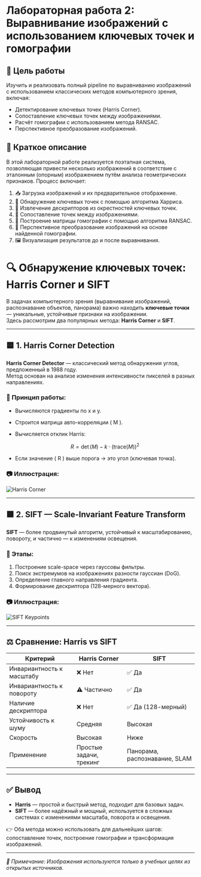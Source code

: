 # Лабораторная работа 2: Выравнивание изображений с использованием ключевых точек и гомографии

## 🎯 Цель работы

Изучить и реализовать полный pipeline по выравниванию изображений с использованием классических методов компьютерного зрения, включая:

- Детектирование ключевых точек (Harris Corner).
- Сопоставление ключевых точек между изображениями.
- Расчёт гомографии с использованием метода RANSAC.
- Перспективное преобразование изображений.

## 📌 Краткое описание

В этой лабораторной работе реализуется поэтапная система, позволяющая привести несколько изображений в соответствие с эталонным (опорным) изображением путём анализа геометрических признаков. Процесс включает:

1. 📥 Загрузка изображений и их предварительное отображение.
2. 🎯 Обнаружение ключевых точек с помощью алгоритма Харриса.
3. 🧬 Извлечение дескрипторов из окрестностей ключевых точек.
4. 🔗 Сопоставление точек между изображениями.
5. 🧠 Построение матрицы гомографии с помощью алгоритма RANSAC.
6. 🔄 Перспективное преобразование изображений на основе найденной гомографии.
7. 🖼️ Визуализация результатов до и после выравнивания.


# 🔍 Обнаружение ключевых точек: Harris Corner и SIFT

В задачах компьютерного зрения (выравнивание изображений, распознавание объектов, панорама) важно находить **ключевые точки** — уникальные, устойчивые признаки на изображении.  
Здесь рассмотрим два популярных метода: **Harris Corner** и **SIFT**.

---

## 🟦 1. Harris Corner Detection

**Harris Corner Detector** — классический метод обнаружения углов, предложенный в 1988 году.  
Метод основан на анализе изменения интенсивности пикселей в разных направлениях.

### 📌 Принцип работы:
- Вычисляются градиенты по x и y.
- Строится матрица авто-корреляции \( M \).
- Вычисляется отклик Harris:

  $$
  R = \det(M) - k \cdot (\mathrm{trace}(M))^2
  $$

- Если значение \( R \) выше порога → это угол (ключевая точка).

### 📷 Иллюстрация:

![Harris Corner](https://tse3.mm.bing.net/th?id=OIP.YYhAiO8SC9os7AbsZn-apwHaEn&pid=Api)

---

## 🟩 2. SIFT — Scale-Invariant Feature Transform

**SIFT** — более продвинутый алгоритм, устойчивый к масштабированию, повороту, и частично — к изменениям освещения.

### 📌 Этапы:
1. Построение scale-space через гауссовы фильтры.
2. Поиск экстремумов на изображениях разности гауссиан (DoG).
3. Определение главного направления градиента.
4. Формирование дескриптора (128-мерного вектора).

### 📷 Иллюстрация:

![SIFT Keypoints](https://cdn.analyticsvidhya.com/wp-content/uploads/2024/09/download-1.webp)

---

## ⚖️ Сравнение: Harris vs SIFT

| Критерий                   | Harris Corner         | SIFT                             |
|----------------------------|------------------------|----------------------------------|
| Инвариантность к масштабу  | ❌ Нет                 | ✅ Да                            |
| Инвариантность к повороту  | ⚠️ Частично            | ✅ Да                            |
| Наличие дескриптора        | ❌ Нет                 | ✅ Да (128-мерный)               |
| Устойчивость к шуму        | Средняя               | Высокая                          |
| Скорость                   | Высокая               | Ниже                            |
| Применение                 | Простые задачи, трекинг | Панорама, распознавание, SLAM   |

---

## ✅ Вывод

- **Harris** — простой и быстрый метод, подходит для базовых задач.
- **SIFT** — более надёжный и мощный, используется в сложных системах с изменениями масштаба, поворота и освещения.

👉 Оба метода можно использовать для дальнейших шагов: сопоставление точек, построение гомографии и трансформация изображений.

---

*📌 Примечание: Изображения используются только в учебных целях из открытых источников.*
